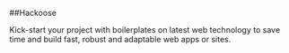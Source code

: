 ##Hackoose

Kick-start your project with boilerplates on latest web technology to save time and build fast, robust and adaptable web apps or sites.

